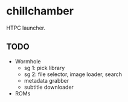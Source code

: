 # chillchamber

HTPC launcher.

## TODO

* Wormhole
    * sg 1: pick library
    * sg 2: file selector, image loader, search
    * metadata grabber
    * subtitle downloader
* ROMs